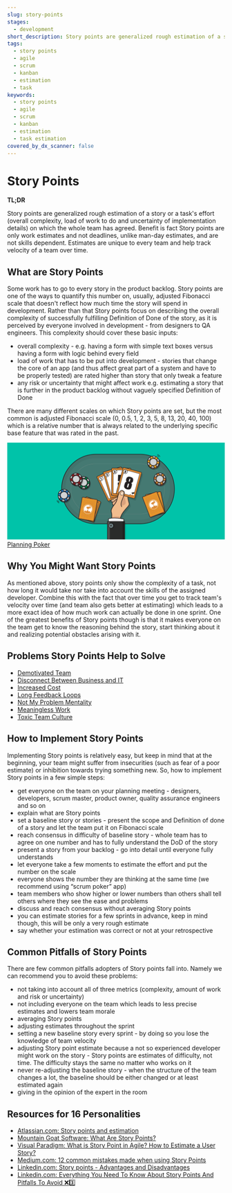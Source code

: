 ```yaml
---
slug: story-points
stages:
  - development
short_description: Story points are generalized rough estimation of a story or a task's effort on which the whole team has agreed. Benefit is fact Story points are only work estimates and not deadlines and are not skills.
tags:
  - story points
  - agile
  - scrum
  - kanban
  - estimation
  - task
keywords:
  - story points
  - agile
  - scrum
  - kanban
  - estimation
  - task estimation
covered_by_dx_scanner: false
---
```


# Story Points

**TL;DR**

Story points are generalized rough estimation of a story or a task's effort (overall complexity, load of work to do and uncertainty of implementation details) on which the whole team has agreed. Benefit is fact Story points are only work estimates and not deadlines, unlike man-day estimates, and are not skills dependent. Estimates are unique to every team and help track velocity of a team over time.

## What are Story Points

Some work has to go to every story in the product backlog. Story points are one of the ways to quantify this number on, usually, adjusted Fibonacci scale that doesn't reflect how much time the story will spend in development. Rather than that Story points focus on describing the overall complexity of successfully fulfilling Definition of Done of the story, as it is perceived by everyone involved in development - from designers to QA engineers. This complexity should cover these basic inputs:

- overall complexity - e.g. having a form with simple text boxes versus having a form with logic behind every field
- load of work that has to be put into development - stories that change the core of an app (and thus affect great part of a system and have to be properly tested) are rated higher than story that only tweak a feature
- any risk or uncertainty that might affect work e.g. estimating a story that is further in the product backlog without vaguely specified Definition of Done

There are many different scales on which Story points are set, but the most common is adjusted Fibonacci scale (0, 0.5, 1, 2, 3, 5, 8, 13, 20, 40, 100) which is a relative number that is always related to the underlying specific base feature that was rated in the past.

![Planning Poker](/files/planning-poker.png)
[Planning Poker](https://www.mountaingoatsoftware.com/agile/planning-poker)

## Why You Might Want Story Points

As mentioned above, story points only show the complexity of a task, not how long it would take nor take into account the skills of the assigned developer. Combine this with the fact that over time you get to track team's velocity over time (and team also gets better at estimating) which leads to a more exact idea of how much work can actually be done in one sprint. One of the greatest benefits of Story points though is that it makes everyone on the team get to know the reasoning behind the story, start thinking about it and realizing potential obstacles arising with it.

## Problems Story Points Help to Solve

- [Demotivated Team](/problems/demotivated-team)
- [Disconnect Between Business and IT](/problems/disconnect-between-business-and-it)
- [Increased Cost](/problems/increased-cost)
- [Long Feedback Loops](/problems/long-feedback-loops)
- [Not My Problem Mentality](/problems/not-my-problem-mentality)
- [Meaningless Work](/problems/meaningless-work)
- [Toxic Team Culture](/problems/toxic-team-culture)

## How to Implement Story Points

Implementing Story points is relatively easy, but keep in mind that at the beginning, your team might suffer from insecurities (such as fear of a poor estimate) or inhibition towards trying something new. So, how to implement Story points in a few simple steps:

- get everyone on the team on your planning meeting - designers, developers, scrum master, product owner, quality assurance engineers and so on
- explain what are Story points
- set a baseline story or stories - present the scope and Definition of done of a story and let the team put it on Fibonacci scale
- reach consensus in difficulty of baseline story - whole team has to agree on one number and has to fully understand the DoD of the story
- present a story from your backlog - go into detail until everyone fully understands
- let everyone take a few moments to estimate the effort and put the number on the scale
- everyone shows the number they are thinking at the same time (we recommend using “scrum poker” app)
- team members who show higher or lower numbers than others shall tell others where they see the ease and problems
- discuss and reach consensus without averaging Story points
- you can estimate stories for a few sprints in advance, keep in mind though, this will be only a very rough estimate
- say whether your estimation was correct or not at your retrospective

## Common Pitfalls of Story Points

There are few common pitfalls adopters of Story points fall into. Namely we can recommend you to avoid these problems:

- not taking into account all of three metrics (complexity, amount of work and risk or uncertainty)
- not including everyone on the team which leads to less precise estimates and lowers team morale
- averaging Story points
- adjusting estimates throughout the sprint
- setting a new baseline story every sprint - by doing so you lose the knowledge of team velocity
- adjusting Story point estimate because a not so experienced developer might work on the story - Story points are estimates of difficulty, not time. The difficulty stays the same no matter who works on it
- never re-adjusting the baseline story - when the structure of the team changes a lot, the baseline should be either changed or at least estimated again
- giving in the opinion of the expert in the room

## Resources for 16 Personalities

- [Atlassian.com: Story points and estimation](https://www.atlassian.com/agile/project-management/estimation)
- [Mountain Goat Software: What Are Story Points?](https://www.mountaingoatsoftware.com/blog/what-are-story-points)
- [Visual Paradigm: What is Story Point in Agile? How to Estimate a User Story?](https://www.visual-paradigm.com/scrum/what-is-story-point-in-agile/)
- [Medium.com: 12 common mistakes made when using Story Points](https://medium.com/serious-scrum/12-common-mistakes-made-when-using-story-points-f0bb9212d2f7)
- [Linkedin.com: Story points - Advantages and Disadvantages](https://www.linkedin.com/pulse/advantages-disadvantages-using-story-points-anshika-misra/)
- [Linkedin.com: Everything You Need To Know About Story Points And Pitfalls To Avoid ❌3️⃣](https://www.linkedin.com/pulse/everything-you-need-know-story-points-pitfalls-avoid-3-gabriel-holz/)
